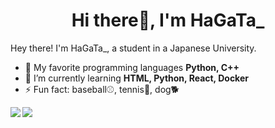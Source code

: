 <h1 align="center">Hi there👋, I'm HaGaTa_</h1>

Hey there! I'm HaGaTa_, a student in a Japanese University.

- 📖 My favorite programming languages **Python, C++**
- 🌱 I’m currently learning **HTML, Python, React, Docker**
- ⚡️ Fun fact: baseball⚾, tennis🎾, dog🐕

<div>
<a href="https://github.com/anuraghazra/github-readme-stats">
  <img align="left" src="https://github-readme-stats.vercel.app/api/top-langs/?username=hagatasdelus&show_icons=true&theme=tokyonight&count_private=true"/>
</a>
<a href="https://github.com/anuraghazra/github-readme-stats">
  <img align="left" src="https://github-readme-stats.vercel.app/api?username=hagatasdelus&count_private=true&show_icons=true&theme=tokyonight&line_height=40" />
</a>
</div>
